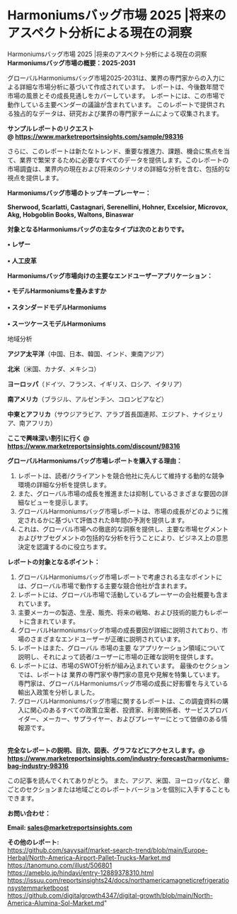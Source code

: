 # Harmoniumsバッグ市場 2025 |将来のアスペクト分析による現在の洞察
Harmoniumsバッグ市場 2025 |将来のアスペクト分析による現在の洞察
<strong><b>Harmoniumsバッグ市場の概要：2025-2031</b></strong>

グローバルHarmoniumsバッグ市場2025-2031は、業界の専門家からの入力による詳細な市場分析に基づいて作成されています。 レポートは、今後数年間で市場の風景とその成長見通しをカバーしています。 レポートには、この市場で動作している主要ベンダーの議論が含まれています。 このレポートで提供される独占的なデータは、研究および業界の専門家チームによって収集されます。

<strong>サンプルレポートのリクエスト @ <a href=https://www.marketreportsinsights.com/sample/98316>https://www.marketreportsinsights.com/sample/98316</a></strong>

さらに、このレポートは新たなトレンド、重要な推進力、課題、機会に焦点を当て、業界で繁栄するために必要なすべてのデータを提供します。このレポートの市場調査は、業界内の現在および将来のシナリオの詳細な分析を含む、包括的な視点を提供します。

<strong>Harmoniumsバッグ市場のトップキープレーヤー：</strong>

<strong>Sherwood, Scarlatti, Castagnari, Serenellini, Hohner, Excelsior, Microvox, Akg, Hobgoblin Books, Waltons, Binaswar</strong>

<strong><b>対象となるHarmoniumsバッグの主なタイプは次のとおりです。</b></strong>

<strong>• レザー<br><br>• 人工皮革</strong>

<strong><b>Harmoniumsバッグ市場向けの主要なエンドユーザーアプリケーション：</b></strong>

<strong>• モデルHarmoniumsを畳みますか<br><br>• スタンダードモデルHarmoniums<br><br>• スーツケースモデルHarmoniums</strong>

 地域分析

<strong><b>アジア太平洋</b></strong>（中国、日本、韓国、インド、東南アジア）

<strong><b>北米</b></strong>（米国、カナダ、メキシコ）

<strong><b>ヨーロッパ</b></strong>（ドイツ、フランス、イギリス、ロシア、イタリア）

<strong><b>南アメリカ</b></strong>（ブラジル、アルゼンチン、コロンビアなど）

<strong><b>中東とアフリカ</b></strong>（サウジアラビア、アラブ首長国連邦、エジプト、ナイジェリア、南アフリカ）

<strong>ここで興味深い割引に行く @ <a href=https://www.marketreportsinsights.com/discount/98316>https://www.marketreportsinsights.com/discount/98316</a></strong>

<strong><b>グローバルHarmoniumsバッグ市場レポートを購入する理由：</b></strong>
<ol>
  <li>レポートは、読者/クライアントを競合他社に先んじて維持する動的な競争環境の詳細な分析を提供します。</li>
  <li>また、グローバル市場の成長を推進または抑制しているさまざまな要因の詳細なビューを提示します。</li>
  <li>グローバルHarmoniumsバッグ市場レポートは、市場の成長がどのように推定されるかに基づいて評価された8年間の予測を提供します。</li>
  <li>これは、グローバル市場への徹底的な洞察を提供し、主要な市場セグメントおよびサブセグメントの包括的な分析を行うことにより、ビジネス上の意思決定を認識するのに役立ちます。</li>
</ol>
<strong><b>レポートの対象となるポイント：</b></strong>
<ol>
  <li>グローバルHarmoniumsバッグ市場レポートで考慮される主なポイントには、グローバル市場で動作する主要な競合他社が含まれます。</li>
  <li>レポートには、グローバル市場で活動しているプレーヤーの会社概要も含まれています。</li>
  <li>主要メーカーの製造、生産、販売、将来の戦略、および技術的能力もレポートに含まれています。</li>
  <li>グローバルHarmoniumsバッグ市場の成長要因が詳細に説明されており、市場のさまざまなエンドユーザーが正確に説明されています。</li>
  <li>レポートはまた、グローバル 市場の主要 なアプリケーション領域について説明し、それによって読者/ユーザーに市場の正確な説明を提供します。</li>
  <li>レポートには、市場のSWOT分析が組み込まれています。 最後のセクションでは、レポートは 業界の専門家や専門家の意見や見解を特集しています。 専門家は、グローバルHarmoniumsバッグ市場の成長に好影響を与えている輸出入政策を分析しました。</li>
  <li>グローバルHarmoniumsバッグ市場に関するレポートは、この調査資料の購入に関心のあるすべての政策立案者、投資家、利害関係者、サービスプロバイダー、メーカー、サプライヤー、およびプレーヤーにとって価値のある情報源です。</li>
</ol><br>
<strong>完全なレポートの説明、目次、図表、グラフなどにアクセスします。@ <a href=https://www.marketreportsinsights.com/industry-forecast/harmoniums-bag-industry-98316>https://www.marketreportsinsights.com/industry-forecast/harmoniums-bag-industry-98316</a></strong>

この記事を読んでくれてありがとう。 また、アジア、米国、ヨーロッパなど、章ごとのセクションまたは地域ごとのレポートバージョンを個別に入手することもできます。

<strong><b>お問い合わせ：</b></strong>

<strong>Email: </strong><a href=mailto:sales@marketreportsinsights.com><strong>sales@marketreportsinsights.com</strong></a>

<strong>その他のレポート:</strong>
<br>
<a href=https://github.com/sayysaif/market-search-trend/blob/main/Europe-Herbal/North-America-Airport-Pallet-Trucks-Market.md>https://github.com/sayysaif/market-search-trend/blob/main/Europe-Herbal/North-America-Airport-Pallet-Trucks-Market.md</a>
<br>
<a href=https://tanomuno.com/illust/506801>https://tanomuno.com/illust/506801</a>
<br>
<a href=https://ameblo.jp/hindavi/entry-12889378310.html>https://ameblo.jp/hindavi/entry-12889378310.html</a>
<br>
<a href=https://issuu.com/reportsinsights24/docs/northamericamagneticrefrigerationsystemmarketboost>https://issuu.com/reportsinsights24/docs/northamericamagneticrefrigerationsystemmarketboost</a>
<br>
<a href=https://github.com/digitalgrowth4347/digital-growth/blob/main/North-America-Alumina-Sol-Market.md>https://github.com/digitalgrowth4347/digital-growth/blob/main/North-America-Alumina-Sol-Market.md</a>"
